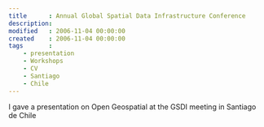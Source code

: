 ```yaml
---
title      : Annual Global Spatial Data Infrastructure Conference
description: 
modified   : 2006-11-04 00:00:00
created    : 2006-11-04 00:00:00
tags       :
    - presentation 
    - Workshops
    - CV
    - Santiago
    - Chile
---
```


I gave a presentation on Open Geospatial at the GSDI meeting in Santiago de Chile
